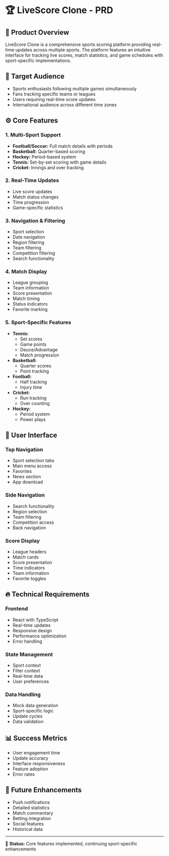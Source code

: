 # 🏆 LiveScore Clone - PRD

## 🚀 Product Overview
LiveScore Clone is a comprehensive sports scoring platform providing real-time updates across multiple sports. The platform features an intuitive interface for tracking live scores, match statistics, and game schedules with sport-specific implementations.

## 🎯 Target Audience
- Sports enthusiasts following multiple games simultaneously
- Fans tracking specific teams or leagues
- Users requiring real-time score updates
- International audience across different time zones

## ⚙️ Core Features

### 1. Multi-Sport Support
- **Football/Soccer:** Full match details with periods
- **Basketball:** Quarter-based scoring
- **Hockey:** Period-based system
- **Tennis:** Set-by-set scoring with game details
- **Cricket:** Innings and over tracking

### 2. Real-Time Updates
- Live score updates
- Match status changes
- Time progression
- Game-specific statistics

### 3. Navigation & Filtering
- Sport selection
- Date navigation
- Region filtering
- Team filtering
- Competition filtering
- Search functionality

### 4. Match Display
- League grouping
- Team information
- Score presentation
- Match timing
- Status indicators
- Favorite marking

### 5. Sport-Specific Features
- **Tennis:**
  - Set scores
  - Game points
  - Deuce/Advantage
  - Match progression
- **Basketball:**
  - Quarter scores
  - Point tracking
- **Football:**
  - Half tracking
  - Injury time
- **Cricket:**
  - Run tracking
  - Over counting
- **Hockey:**
  - Period system
  - Power plays

## 🎨 User Interface

### Top Navigation
- Sport selection tabs
- Main menu access
- Favorites
- News section
- App download

### Side Navigation
- Search functionality
- Region selection
- Team filtering
- Competition access
- Back navigation

### Score Display
- League headers
- Match cards
- Score presentation
- Time indicators
- Team information
- Favorite toggles

## 🔥 Technical Requirements

### Frontend
- React with TypeScript
- Real-time updates
- Responsive design
- Performance optimization
- Error handling

### State Management
- Sport context
- Filter context
- Real-time data
- User preferences

### Data Handling
- Mock data generation
- Sport-specific logic
- Update cycles
- Data validation

## 📊 Success Metrics
- User engagement time
- Update accuracy
- Interface responsiveness
- Feature adoption
- Error rates

## 🚀 Future Enhancements
- Push notifications
- Detailed statistics
- Match commentary
- Betting integration
- Social features
- Historical data

---
🎯 **Status:** Core features implemented, continuing sport-specific enhancements